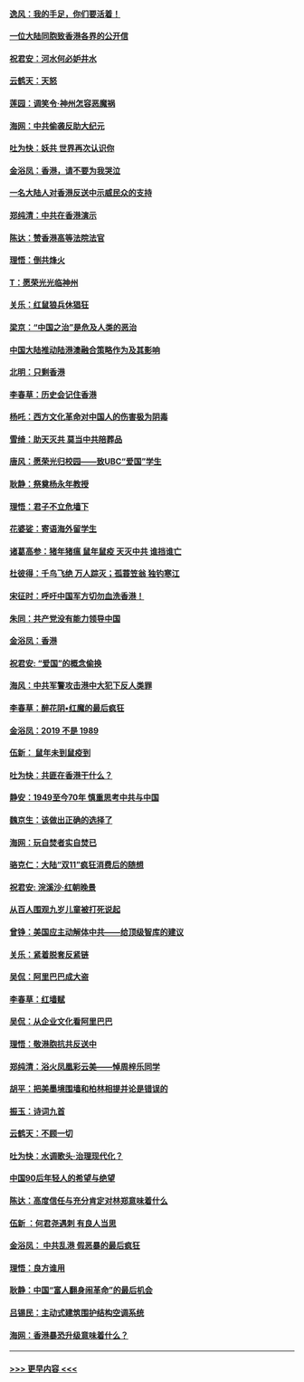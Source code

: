 #### [逸风：我的手足，你们要活着！](../pages/nsc993/n11676352.md?t=11240811) 
#### [一位大陆同胞致香港各界的公开信](../pages/nsc993/n11675761.md?t=11240811) 
#### [祝君安：河水何必妒井水](../pages/nsc993/n11675746.md?t=11240811) 
#### [云鹤天：天怒](../pages/nsc993/n11675718.md?t=11240811) 
#### [莲园：调笑令‧神州怎容恶魔祸](../pages/nsc993/n11675648.md?t=11240811) 
#### [海网：中共偷袭反助大纪元](../pages/nsc993/n11673515.md?t=11240811) 
#### [吐为快：妖共 世界再次认识你](../pages/nsc993/n11673506.md?t=11240811) 
#### [金浴凤：香港，请不要为我哭泣](../pages/nsc993/n11673248.md?t=11240811) 
#### [一名大陆人对香港反送中示威民众的支持](../pages/nsc993/n11672615.md?t=11240811) 
#### [郑纯清：中共在香港演示](../pages/nsc993/n11670539.md?t=11240811) 
#### [陈达：赞香港高等法院法官](../pages/nsc993/n11669542.md?t=11240811) 
#### [理悟：倒共烽火](../pages/nsc993/n11668844.md?t=11240811) 
#### [T：愿荣光光临神州](../pages/nsc993/n11668421.md?t=11240811) 
#### [关乐：红鼠狼兵休猖狂](../pages/nsc993/n11668378.md?t=11240811) 
#### [梁京：“中国之治”是危及人类的恶治](../pages/nsc993/n11668328.md?t=11240811) 
#### [中国大陆推动陆港澳融合策略作为及其影响](../pages/nsc993/n11668157.md?t=11240811) 
#### [北明：只剩香港](../pages/nsc993/n11668002.md?t=11240811) 
#### [李春草：历史会记住香港](../pages/nsc993/n11667927.md?t=11240811) 
#### [杨吒：西方文化革命对中国人的伤害极为阴毒](../pages/nsc993/n11664521.md?t=11240811) 
#### [雪绮：助天灭共 莫当中共陪葬品](../pages/nsc993/n11662650.md?t=11240811) 
#### [唐风：愿荣光归校园——致UBC“爱国”学生](../pages/nsc993/n11662194.md?t=11240811) 
#### [耿静：祭奠杨永年教授](../pages/nsc993/n11662514.md?t=11240811) 
#### [理悟：君子不立危墙下](../pages/nsc993/n11662172.md?t=11240811) 
#### [花婆娑：寄语海外留学生](../pages/nsc993/n11662121.md?t=11240811) 
#### [诸葛高参：猪年猪瘟 鼠年鼠疫 天灭中共 谁挡谁亡](../pages/nsc993/n11661980.md?t=11240811) 
#### [杜彼得：千鸟飞绝 万人踪灭；孤蓑笠翁 独钓寒江](../pages/nsc993/n11661170.md?t=11240811) 
#### [宋征时：呼吁中国军方切勿血洗香港！](../pages/nsc993/n11415318.md?t=11240811) 
#### [朱同：共产党没有能力领导中国](../pages/nsc993/n11660421.md?t=11240811) 
#### [金浴凤：香港](../pages/nsc993/n11660419.md?t=11240811) 
#### [祝君安: “爱国”的概念偷换](../pages/nsc993/n11659706.md?t=11240811) 
#### [海风：中共军警攻击港中大犯下反人类罪](../pages/nsc993/n11659632.md?t=11240811) 
#### [李春草：醉花阴•红魔的最后疯狂](../pages/nsc993/n11659287.md?t=11240811) 
#### [金浴凤：2019 不是 1989](../pages/nsc993/n11657663.md?t=11240811) 
#### [伍新： 鼠年未到鼠疫到](../pages/nsc993/n11655098.md?t=11240811) 
#### [吐为快：共匪在香港干什么？](../pages/nsc993/n11654891.md?t=11240811) 
#### [静安：1949至今70年 慎重思考中共与中国](../pages/nsc993/n11651244.md?t=11240811) 
#### [魏京生：该做出正确的选择了](../pages/nsc993/n11653084.md?t=11240811) 
#### [海网：玩自焚者实自焚已](../pages/nsc993/n11652423.md?t=11240811) 
#### [骆克仁：大陆“双11”疯狂消费后的随想](../pages/nsc993/n11652305.md?t=11240811) 
#### [祝君安: 浣溪沙·红朝晚景](../pages/nsc993/n11652258.md?t=11240811) 
#### [从百人围观九岁儿童被打死说起](../pages/nsc993/n11651030.md?t=11240811) 
#### [曾铮：美国应主动解体中共——给顶级智库的建议](../pages/nsc993/n11649888.md?t=11240811) 
#### [关乐：紧着脱套反紧链](../pages/nsc993/n11649069.md?t=11240811) 
#### [吴侃：阿里巴巴成大盗](../pages/nsc993/n11645523.md?t=11240811) 
#### [李春草：红墙赋](../pages/nsc993/n11646389.md?t=11240811) 
#### [吴侃：从企业文化看阿里巴巴](../pages/nsc993/n11645476.md?t=11240811) 
#### [理悟：敬港胞抗共反送中](../pages/nsc993/n11645466.md?t=11240811) 
#### [郑纯清：浴火凤凰彩云美——悼周梓乐同学](../pages/nsc993/n11645155.md?t=11240811) 
#### [胡平：把美墨境围墙和柏林相提并论是错误的](../pages/nsc993/n11645134.md?t=11240811) 
#### [振玉：诗词九首](../pages/nsc993/n11644081.md?t=11240811) 
#### [云鹤天：不顾一切](../pages/nsc993/n11643508.md?t=11240811) 
#### [吐为快：水调歌头·治理现代化？](../pages/nsc993/n11643485.md?t=11240811) 
#### [中国90后年轻人的希望与绝望](../pages/nsc993/n11642317.md?t=11240811) 
#### [陈达：高度信任与充分肯定对林郑意味着什么](../pages/nsc993/n11641441.md?t=11240811) 
#### [伍新 ：何君尧遇刺 有良人当思](../pages/nsc993/n11641503.md?t=11240811) 
#### [金浴凤： 中共乱港  假恶暴的最后疯狂](../pages/nsc993/n11641495.md?t=11240811) 
#### [理悟：良方谁用](../pages/nsc993/n11641463.md?t=11240811) 
#### [耿静：中国“富人翻身闹革命”的最后机会](../pages/nsc993/n11640655.md?t=11240811) 
#### [吕锡民：主动式建筑围护结构空调系统](../pages/nsc993/n11640168.md?t=11240811) 
#### [海网：香港暴恐升级意味着什么？](../pages/nsc993/n11635904.md?t=11240811) 

----
#### [ >>> 更早内容 <<< ](../indexes/nsc993-earlier.md)
